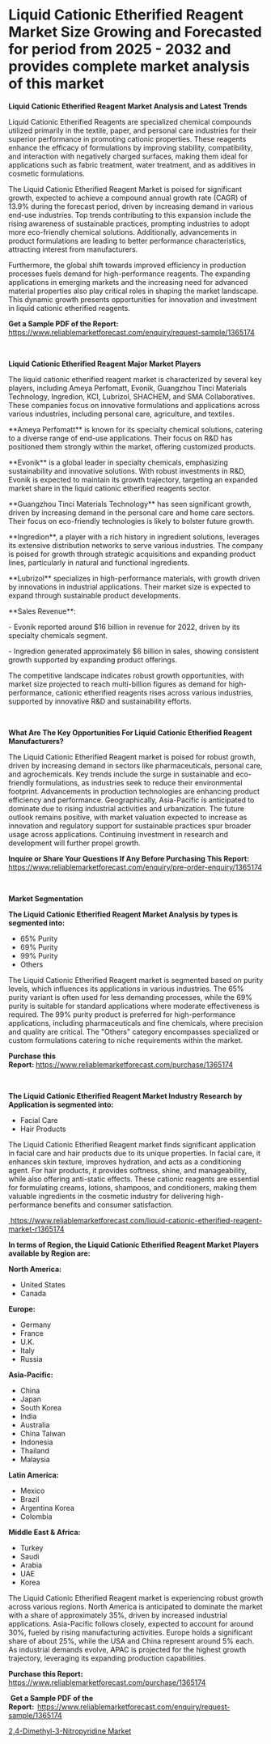 <p><h1>Liquid Cationic Etherified Reagent Market Size Growing and Forecasted for period from 2025 - 2032 and provides complete market analysis of this market</h1></p><p><strong>Liquid Cationic Etherified Reagent Market Analysis and Latest Trends</strong></p>
<p><p>Liquid Cationic Etherified Reagents are specialized chemical compounds utilized primarily in the textile, paper, and personal care industries for their superior performance in promoting cationic properties. These reagents enhance the efficacy of formulations by improving stability, compatibility, and interaction with negatively charged surfaces, making them ideal for applications such as fabric treatment, water treatment, and as additives in cosmetic formulations.</p><p>The Liquid Cationic Etherified Reagent Market is poised for significant growth, expected to achieve a compound annual growth rate (CAGR) of 13.9% during the forecast period, driven by increasing demand in various end-use industries. Top trends contributing to this expansion include the rising awareness of sustainable practices, prompting industries to adopt more eco-friendly chemical solutions. Additionally, advancements in product formulations are leading to better performance characteristics, attracting interest from manufacturers.</p><p>Furthermore, the global shift towards improved efficiency in production processes fuels demand for high-performance reagents. The expanding applications in emerging markets and the increasing need for advanced material properties also play critical roles in shaping the market landscape. This dynamic growth presents opportunities for innovation and investment in liquid cationic etherified reagents.</p></p>
<p><strong>Get a Sample PDF of the Report:&nbsp;</strong> <a href="https://www.reliablemarketforecast.com/enquiry/request-sample/1365174?utm_campaign=3071&utm_medium=2&utm_source=Github&utm_content=ia&utm_term=22032025&utm_id=liquid-cationic-etherified-reagent">https://www.reliablemarketforecast.com/enquiry/request-sample/1365174</a></p>
<p>&nbsp;</p>
<p><strong>Liquid Cationic Etherified Reagent Major Market Players</strong></p>
<p><p>The liquid cationic etherified reagent market is characterized by several key players, including Ameya Perfomatt, Evonik, Guangzhou Tinci Materials Technology, Ingredion, KCI, Lubrizol, SHACHEM, and SMA Collaboratives. These companies focus on innovative formulations and applications across various industries, including personal care, agriculture, and textiles.</p><p>**Ameya Perfomatt** is known for its specialty chemical solutions, catering to a diverse range of end-use applications. Their focus on R&D has positioned them strongly within the market, offering customized products.</p><p>**Evonik** is a global leader in specialty chemicals, emphasizing sustainability and innovative solutions. With robust investments in R&D, Evonik is expected to maintain its growth trajectory, targeting an expanded market share in the liquid cationic etherified reagents sector.</p><p>**Guangzhou Tinci Materials Technology** has seen significant growth, driven by increasing demand in the personal care and home care sectors. Their focus on eco-friendly technologies is likely to bolster future growth.</p><p>**Ingredion**, a player with a rich history in ingredient solutions, leverages its extensive distribution networks to serve various industries. The company is poised for growth through strategic acquisitions and expanding product lines, particularly in natural and functional ingredients.</p><p>**Lubrizol** specializes in high-performance materials, with growth driven by innovations in industrial applications. Their market size is expected to expand through sustainable product developments.</p><p>**Sales Revenue**: </p><p>- Evonik reported around $16 billion in revenue for 2022, driven by its specialty chemicals segment.</p><p>- Ingredion generated approximately $6 billion in sales, showing consistent growth supported by expanding product offerings.</p><p>The competitive landscape indicates robust growth opportunities, with market size projected to reach multi-billion figures as demand for high-performance, cationic etherified reagents rises across various industries, supported by innovative R&D and sustainability efforts.</p></p>
<p>&nbsp;</p>
<p><strong>What Are The Key Opportunities For Liquid Cationic Etherified Reagent Manufacturers?</strong></p>
<p><p>The Liquid Cationic Etherified Reagent market is poised for robust growth, driven by increasing demand in sectors like pharmaceuticals, personal care, and agrochemicals. Key trends include the surge in sustainable and eco-friendly formulations, as industries seek to reduce their environmental footprint. Advancements in production technologies are enhancing product efficiency and performance. Geographically, Asia-Pacific is anticipated to dominate due to rising industrial activities and urbanization. The future outlook remains positive, with market valuation expected to increase as innovation and regulatory support for sustainable practices spur broader usage across applications. Continuing investment in research and development will further propel growth.</p></p>
<p><strong>Inquire or Share Your Questions If Any Before Purchasing This Report:</strong> <a href="https://www.reliablemarketforecast.com/enquiry/pre-order-enquiry/1365174?utm_campaign=3071&utm_medium=2&utm_source=Github&utm_content=ia&utm_term=22032025&utm_id=liquid-cationic-etherified-reagent">https://www.reliablemarketforecast.com/enquiry/pre-order-enquiry/1365174</a></p>
<p>&nbsp;</p>
<p><strong>Market Segmentation</strong></p>
<p><strong>The Liquid Cationic Etherified Reagent Market Analysis by types is segmented into:</strong></p>
<p><ul><li>65% Purity</li><li>69% Purity</li><li>99% Purity</li><li>Others</li></ul></p>
<p><p>The Liquid Cationic Etherified Reagent market is segmented based on purity levels, which influences its applications in various industries. The 65% purity variant is often used for less demanding processes, while the 69% purity is suitable for standard applications where moderate effectiveness is required. The 99% purity product is preferred for high-performance applications, including pharmaceuticals and fine chemicals, where precision and quality are critical. The "Others" category encompasses specialized or custom formulations catering to niche requirements within the market.</p></p>
<p><strong>Purchase this Report:&nbsp;</strong><a href="https://www.reliablemarketforecast.com/purchase/1365174?utm_campaign=3071&utm_medium=2&utm_source=Github&utm_content=ia&utm_term=22032025&utm_id=liquid-cationic-etherified-reagent">https://www.reliablemarketforecast.com/purchase/1365174</a></p>
<p>&nbsp;</p>
<p><strong>The Liquid Cationic Etherified Reagent Market Industry Research by Application is segmented into:</strong></p>
<p><ul><li>Facial Care</li><li>Hair Products</li></ul></p>
<p><p>The Liquid Cationic Etherified Reagent market finds significant application in facial care and hair products due to its unique properties. In facial care, it enhances skin texture, improves hydration, and acts as a conditioning agent. For hair products, it provides softness, shine, and manageability, while also offering anti-static effects. These cationic reagents are essential for formulating creams, lotions, shampoos, and conditioners, making them valuable ingredients in the cosmetic industry for delivering high-performance benefits and consumer satisfaction.</p></p>
<p><a href="https://www.reliablemarketforecast.com/liquid-cationic-etherified-reagent-market-r1365174?utm_campaign=3071&utm_medium=2&utm_source=Github&utm_content=ia&utm_term=22032025&utm_id=liquid-cationic-etherified-reagent">&nbsp;https://www.reliablemarketforecast.com/liquid-cationic-etherified-reagent-market-r1365174</a></p>
<p><strong>In terms of Region, the Liquid Cationic Etherified Reagent Market Players available by Region are:</strong></p>
<p>
    <p> <strong> North America: </strong>
        <ul>
            <li>United States</li>
            <li>Canada</li>
        </ul>
        </p> 
    <p> <strong> Europe: </strong>
        <ul>
            <li>Germany</li>
            <li>France</li>
            <li>U.K.</li>
            <li>Italy</li>
            <li>Russia</li>
        </ul>
        </p> 
    <p> <strong> Asia-Pacific: </strong>
        <ul>
            <li>China</li>
            <li>Japan</li>
            <li>South Korea</li>
            <li>India</li>
            <li>Australia</li>
            <li>China Taiwan</li>
            <li>Indonesia</li>
            <li>Thailand</li>
            <li>Malaysia</li>
        </ul>
        </p> 
    <p> <strong> Latin America: </strong>
        <ul>
            <li>Mexico</li>
            <li>Brazil</li>
            <li>Argentina Korea</li>
            <li>Colombia</li>
        </ul>
        </p> 
    <p> <strong> Middle East & Africa: </strong>
        <ul>
            <li>Turkey</li>
            <li>Saudi</li>
            <li>Arabia</li>
            <li>UAE</li>
            <li>Korea</li>
        </ul>
    </p>
    </p>
<p><p>The Liquid Cationic Etherified Reagent market is experiencing robust growth across various regions. North America is anticipated to dominate the market with a share of approximately 35%, driven by increased industrial applications. Asia-Pacific follows closely, expected to account for around 30%, fueled by rising manufacturing activities. Europe holds a significant share of about 25%, while the USA and China represent around 5% each. As industrial demands evolve, APAC is projected for the highest growth trajectory, leveraging its expanding production capabilities.</p></p>
<p><strong>Purchase this Report: </strong><a href="https://www.reliablemarketforecast.com/purchase/1365174?utm_campaign=3071&utm_medium=2&utm_source=Github&utm_content=ia&utm_term=22032025&utm_id=liquid-cationic-etherified-reagent">https://www.reliablemarketforecast.com/purchase/1365174</a></p>
<p>&nbsp;<strong>Get a Sample PDF of the Report:&nbsp;&nbsp;</strong><a href="https://www.reliablemarketforecast.com/enquiry/request-sample/1365174?utm_campaign=3071&utm_medium=2&utm_source=Github&utm_content=ia&utm_term=22032025&utm_id=liquid-cationic-etherified-reagent">https://www.reliablemarketforecast.com/enquiry/request-sample/1365174</a></p>
<p><strong></strong></p>
<p><p><a href="https://github.com/lizonbochil23/Market-Research-Report-List-1/blob/main/24-dimethyl-3-nitropyridine-market.md?utm_campaign=3071&utm_medium=2&utm_source=Github&utm_content=ia&utm_term=22032025&utm_id=liquid-cationic-etherified-reagent">2,4-Dimethyl-3-Nitropyridine Market</a></p></p>